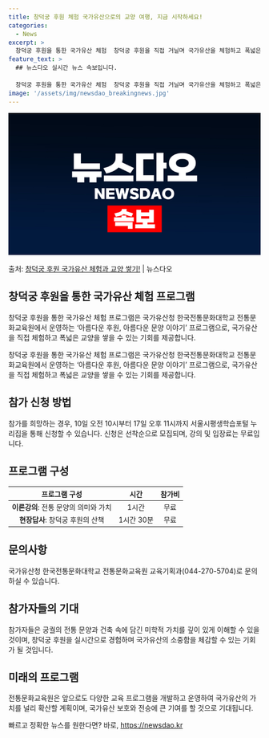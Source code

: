 ```yaml
---
title: 창덕궁 후원 체험 국가유산으로의 교양 여행, 지금 시작하세요!
categories:
  - News
excerpt: >
  창덕궁 후원을 통한 국가유산 체험  창덕궁 후원을 직접 거닐며 국가유산을 체험하고 폭넓은 교양을 쌓을 수 있…
feature_text: >
  ## 뉴스다오 실시간 뉴스 속보입니다.

  창덕궁 후원을 통한 국가유산 체험  창덕궁 후원을 직접 거닐며 국가유산을 체험하고 폭넓은 교양을 쌓을 수 있…
image: '/assets/img/newsdao_breakingnews.jpg'
---
```


![뉴스다오 속보](/assets/img/newsdao_breakingnews.jpg)

<p>출처: <a href="https://newsdao.kr/4156" rel="dofollow">창덕궁 후원 국가유산 체험과 교양 쌓기!</a> | 뉴스다오</p>

<h2 data-ke-size="size26">창덕궁 후원을 통한 국가유산 체험 프로그램</h2>
창덕궁 후원을 통한 국가유산 체험 프로그램은 국가유산청 한국전통문화대학교 전통문화교육원에서 운영하는 ‘아름다운 후원, 아름다운 문양 이야기’ 프로그램으로, 국가유산을 직접 체험하고 폭넓은 교양을 쌓을 수 있는 기회를 제공합니다.

<p data-ke-size="size16">창덕궁 후원을 통한 국가유산 체험 프로그램은 국가유산청 한국전통문화대학교 전통문화교육원에서 운영하는 ‘아름다운 후원, 아름다운 문양 이야기’ 프로그램으로, 국가유산을 직접 체험하고 폭넓은 교양을 쌓을 수 있는 기회를 제공합니다.</p>

<h2 data-ke-size="size26">참가 신청 방법</h2>
<p data-ke-size="size16">참가를 희망하는 경우, 10일 오전 10시부터 17일 오후 11시까지 서울시평생학습포털 누리집을 통해 신청할 수 있습니다. 신청은 선착순으로 모집되며, 강의 및 입장료는 무료입니다.</p>

<h2 data-ke-size="size26">프로그램 구성</h2>
<table>
	<thead>
		<tr>
			<th style="text-align: center;">프로그램 구성</th>
			<th style="text-align: center;">시간</th>
			<th style="text-align: center;">참가비</th>
		</tr>
	</thead>
	<tbody>
		<tr>
			<td style="text-align: center;"><b>이론강의</b>: 전통 문양의 의미와 가치</td>
			<td style="text-align: center;">1시간</td>
			<td style="text-align: center;">무료</td>
		</tr>
		<tr>
			<td style="text-align: center;"><b>현장답사</b>: 창덕궁 후원의 산책</td>
			<td style="text-align: center;">1시간 30분</td>
			<td style="text-align: center;">무료</td>
		</tr>
	</tbody>
</table>

<h2 data-ke-size="size26">문의사항</h2>
<p data-ke-size="size16">국가유산청 한국전통문화대학교 전통문화교육원 교육기획과(044-270-5704)로 문의하실 수 있습니다.</p>

<h2 data-ke-size="size26">참가자들의 기대</h2>
<p data-ke-size="size16">참가자들은 궁궐의 전통 문양과 건축 속에 담긴 미학적 가치를 깊이 있게 이해할 수 있을 것이며, 창덕궁 후원을 실시간으로 경험하며 국가유산의 소중함을 체감할 수 있는 기회가 될 것입니다.</p>

<h2 data-ke-size="size26">미래의 프로그램</h2>
<p data-ke-size="size16">전통문화교육원은 앞으로도 다양한 교육 프로그램을 개발하고 운영하여 국가유산의 가치를 널리 확산할 계획이며, 국가유산 보호와 전승에 큰 기여를 할 것으로 기대됩니다.</p>

<p data-ke-size="size16"></p> 

빠르고 정확한 뉴스를 원한다면? 바로, <a href="https://newsdao.kr" rel="dofollow">https://newsdao.kr</a>


